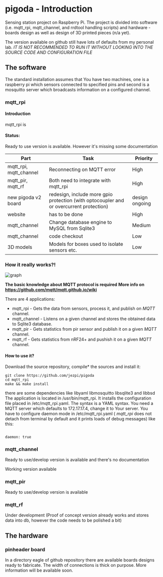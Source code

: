 # pigoda - Introduction
Sensing station project on Raspberry Pi. The project is divided into
software (i.e. mqtt_rpi, mqtt_channel, and rrdtool handling scripts) and
hardware - boards design as well as design of 3D printed pieces (n/a yet).

The version available on github still have lots of defaults from my
personal lab. *IT IS NOT RECOMMENDED TO RUN IT WITHOUT LOOKING INTO
THE SOURCE CODE AND CONFIGURATION FILE*


## The software
The standard installation assumes that You have two machines, one is a 
raspberry pi which sensors connected to specified pins and second is
a mosquitto server which broadcasts information on a configured channel.
### mqtt_rpi
#### Introduction

mqtt_rpi is 
#### Status:
Ready to use version is available. However it's missing some documentation

Part | Task |  Priority
-----|------|--------
mqtt_rpi, mqtt_channel|Reconnecting on MQTT error | High 
mqtt_pir, mqtt_rf | Both need to integrate with mqtt_rpi | High
new pigoda v2 board | redesign, include more gpio protection (with optocoupler and or overcurrent protection)| design ongoing
website | has to be done | High
mqtt_channel | Change database engine to MySQL from Sqlite3 | Medium
mqtt_channel | code checkout | Low
3D models | Models for boxes used to isolate sensors etc. | Low 

### How it really works?!

![graph](https://jezpi.github.io/pigoda/pigoda_howto.svg)

**The basic knowledge about MQTT protocol is required**
**More info on https://github.com/mqtt/mqtt.github.io/wiki**

There are 4 applications:

* mqtt_rpi - Gets the data from sensors, process it, and publish on _MQTT_ channel.
* mqtt_channel -  Listens on a given channel and stores the obtained data to Sqlite3 database.
* mqtt_pir - Gets statistics from pir sensor and publish it on a given _MQTT_ channel.
* mqtt_rf - Gets statistics from  nRF24+ and pushish it on a given _MQTT_ channel.

#### How to use it?
Download the source repository, compile* the sources and install it:

```
git clone https://github.com/jezpi/pigoda
cd mqtt_rpi
make && make install
```

there are some dependencies like libyaml libmosquitto libsqlite3 and libbsd
The application is located in /usr/bin/mqtt_rpi. It installs the configuration
file placed in /etc/mqtt_rpi.yaml. The syntax is a YAML syntax. You need a MQTT
server which defaults to 172.17.17.4, change it to Your server. You have to configure
daemon mode in /etc/mqtt_rpi.yaml ( *mqtt_rpi* does not detach from terminal by default and it prints loads
of debug messages) like this:

<code>
daemon: true
</code>

### mqtt_channel
Ready to use/develop version is available and there's no documentation 

Working version available

### mqtt_pir

Ready to use/develop version is available

### mqtt_rf
Under development (Proof of concept version already works and stores data into db, however
the code needs to be polished a bit)




## The hardware
### pinheader board
In a directory eagle of github repository there are available boards designs ready to fabricate.
The width of connections is thick on purpose. More information will be available soon.


